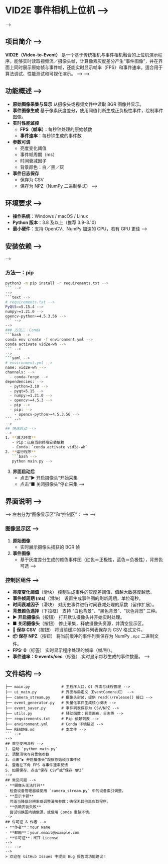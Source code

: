 # VID2E 事件相机上位机 -->
-->
## 项目简介 -->
**VID2E（Video-to-Event）** 是一个基于传统相机与事件相机融合的上位机演示程序，能够实时读取视频流／摄像头帧，计算像素灰度差分产生“事件图像”，并在界面上同时展示原始帧与事件帧，还能实时显示帧率（FPS）和事件速率。适合用于算法调试、性能测试和可视化演示。 -->
-->
## 功能概述 -->
- **原始图像采集与显示** 
  从摄像头或视频文件中读取 BGR 图像并显示。
- **事件图像生成** 
  基于像素灰度差分，使用阈值判断生成正负极性事件，绘制事件图像。
- **实时性能监控** 
  - **FPS（帧率）**：每秒钟处理的原始帧数
  - **事件速率**：每秒钟生成的事件数
- **参数可调** 
  - 亮度变化阈值
  - 事件帧周期（ms）
  - 时间衰减因子
  - 背景颜色：白／黑／灰
- **事件日志保存** 
  - 保存为 CSV
  - 保存为 NPZ（NumPy 二进制格式）
-->
## 环境要求 -->
- **操作系统**：Windows / macOS / Linux
- **Python 版本**：3.8 及以上（推荐 3.9–3.10）
- **最小硬件**：支持 OpenCV、NumPy 加速的 CPU，若有 GPU 更佳
-->
## 安装依赖 -->
-->
### 方法一：pip 
```bash -->
python3 -m pip install -r requirements.txt -->
``` -->
-->
```text -->
# requirements.txt -->
PyQt5==5.15.4 -->
numpy>=1.21.0 -->
opencv-python>=4.5.3.56 -->
``` -->
-->
### 方法二：Conda 
```bash -->
conda env create -f environment.yml -->
conda activate vid2e-wh -->
``` -->
-->
```yaml -->
# environment.yml -->
name: vid2e-wh -->
channels: -->
  - conda-forge -->
dependencies: -->
  - python=3.10 -->
  - pyqt=5.15 -->
  - numpy>=1.21.0 -->
  - opencv>=4.5.3 -->
  - pip -->
  - pip: -->
    - opencv-python>=4.5.3.56 -->
``` -->
-->
## 快速启动 -->
-->
1. **激活环境** 
   - Pip：已在当前终端安装依赖 
   - Conda：`conda activate vid2e-wh` 
2. **运行程序** 
   ```bash -->
   python main.py -->
   ``` 
3. **界面启动后** 
   - 点击“▶ 开启摄像头”开始采集 
   - 点击“■ 关闭摄像头”停止采集 
-->
## 界面说明 -->
-->
左右分为“图像显示区”和“控制区”： -->
-->
### 图像显示区 -->
1. **原始图像** 
   - 实时展示摄像头捕获的 BGR 帧 
2. **事件图像** 
   - 基于灰度差分生成的颜色事件图（红色＝正极性，蓝色＝负极性），背景色可选 
-->
### 控制区组件 -->
- **亮度变化阈值**（滑块） 
  控制生成事件的灰度差阈值，值越大敏感度越低。 
- **事件帧周期 (ms)**（滑块） 
  设置生成事件图的刷新周期，单位毫秒。 
- **时间衰减因子**（滑块） 
  对历史事件进行时间衰减处理的系数（留作扩展）。 
- **背景颜色选择**（下拉框） 
  支持 “白色背景”、“黑色背景”、“灰色背景” 三种。 
- **▶ 开启摄像头**（按钮） 
  打开默认摄像头并开始实时处理。 
- **■ 关闭摄像头**（按钮） 
  停止采集，释放摄像头资源，并清空显示区。 
- **📄 保存 CSV**（按钮） 
  将当前缓冲的事件列表保存为 CSV 格式文件。 
- **📦 保存 NPZ**（按钮） 
  将当前缓冲的事件列表保存为 NumPy `.npz` 二进制文件。 
- **FPS: 0**（标签） 
  实时显示程序处理的帧率（帧/秒）。 
- **事件速率：0 events/sec**（标签） 
  实时显示每秒生成的事件数量。 
-->
## 文件结构 -->
``` -->
├── main.py              # 主程序入口，Qt 界面与线程管理 -->
├── ui_main.py           # 界面布局定义（EventCameraUI） -->
├── camera_stream.py     # 摄像头封装，提供 read()/release() 接口 -->
├── event_generator.py   # 矢量化事件生成核心模块 -->
├── event_saver.py       # 事件列表保存为 CSV/NPZ -->
├── utils.py             # 辅助函数：背景画布、日志等 -->
├── requirements.txt     # Pip 依赖列表 -->
├── environment.yml      # Conda 环境描述 -->
└── README.md            # 本文件 -->
``` -->
-->
## 典型使用流程 -->
1. 启动 `python main.py` 
2. 调整滑块与背景色参数 
3. 点击“▶ 开启摄像头”观察原始帧与事件帧 
4. 查看左下角 FPS 与事件速率反馈 
5. 如需保存，点击“保存 CSV”或“保存 NPZ” 
-->
## 常见问题 -->
- **摄像头无法打开** 
  检查设备管理器或使用 `camera_stream.py` 中的设备索引调整。 
- **显示卡顿** 
  可适当降低分辨率或调整滑块参数；确保无其他高负载程序。 
- **依赖安装失败** 
  尝试切换国内镜像源，或使用 Conda 重建环境。 
-->
## 许可证 & 作者 -->
- **作者**：Your Name 
- **邮箱**：your.email@example.com 
- **许可证**：MIT License 
-->
--- -->
-->
> 欢迎在 GitHub Issues 中提交 Bug 报告或功能建议！ 
